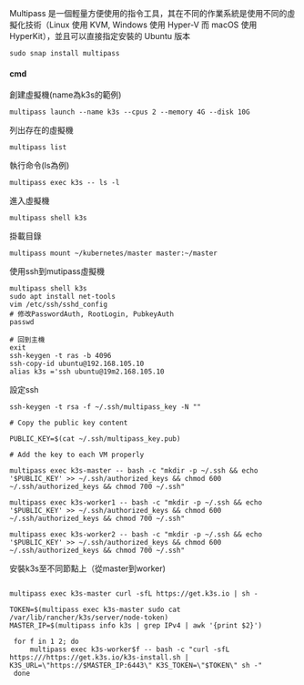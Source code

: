Multipass 是一個輕量方便使用的指令工具，其在不同的作業系統是使用不同的虛擬化技術（Linux 使用 KVM, Windows 使用 Hyper-V 而 macOS 使用 HyperKit），並且可以直接指定安裝的 Ubuntu 版本
```
sudo snap install multipass
```

#### cmd

創建虛擬機(name為k3s的範例)
```
multipass launch --name k3s --cpus 2 --memory 4G --disk 10G
```

列出存在的虛擬機
```
multipass list 
```

執行命令(ls為例)
```
multipass exec k3s -- ls -l
```

進入虛擬機
```
multipass shell k3s
```

掛載目錄
```
multipass mount ~/kubernetes/master master:~/master
```

使用ssh到mutipass虛擬機
```
multipass shell k3s
sudo apt install net-tools
vim /etc/ssh/sshd_config 
# 修改PasswordAuth, RootLogin, PubkeyAuth
passwd

# 回到主機
exit
ssh-keygen -t ras -b 4096
ssh-copy-id ubuntu@192.168.105.10 
alias k3s ='ssh ubuntu@19m2.168.105.10
```

設定ssh
```
ssh-keygen -t rsa -f ~/.ssh/multipass_key -N ""

# Copy the public key content 

PUBLIC_KEY=$(cat ~/.ssh/multipass_key.pub) 

# Add the key to each VM properly 

multipass exec k3s-master -- bash -c "mkdir -p ~/.ssh && echo '$PUBLIC_KEY' >> ~/.ssh/authorized_keys && chmod 600 ~/.ssh/authorized_keys && chmod 700 ~/.ssh" 

multipass exec k3s-worker1 -- bash -c "mkdir -p ~/.ssh && echo '$PUBLIC_KEY' >> ~/.ssh/authorized_keys && chmod 600 ~/.ssh/authorized_keys && chmod 700 ~/.ssh" 

multipass exec k3s-worker2 -- bash -c "mkdir -p ~/.ssh && echo '$PUBLIC_KEY' >> ~/.ssh/authorized_keys && chmod 600 ~/.ssh/authorized_keys && chmod 700 ~/.ssh"
```

安裝k3s至不同節點上（從master到worker)
``` 

multipass exec k3s-master curl -sfL https://get.k3s.io | sh -

TOKEN=$(multipass exec k3s-master sudo cat /var/lib/rancher/k3s/server/node-token)
MASTER_IP=$(multipass info k3s | grep IPv4 | awk '{print $2}')

 for f in 1 2; do  
     multipass exec k3s-worker$f -- bash -c "curl -sfL https:///https://get.k3s.io/k3s-install.sh | K3S_URL=\"https://$MASTER_IP:6443\" K3S_TOKEN=\"$TOKEN\" sh -"  
 done
 
```